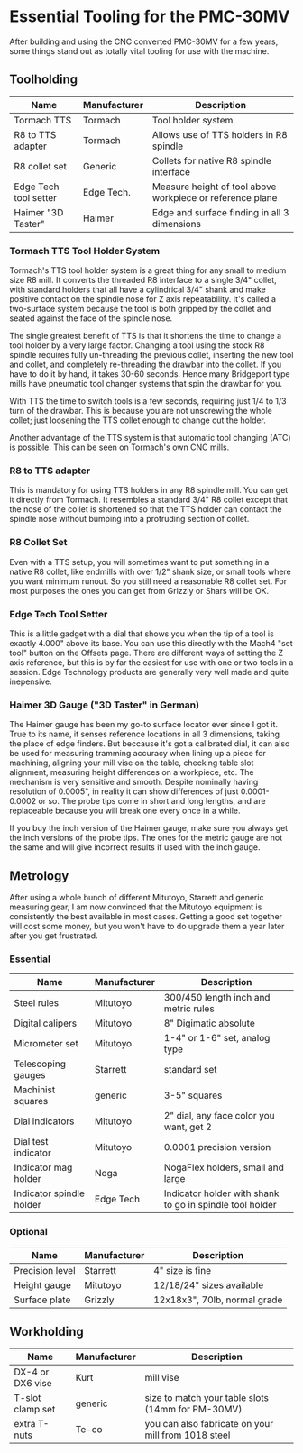 # Essential Tooling for the PMC-30MV

After building and using the CNC converted PMC-30MV for a few years, some things
stand out as totally vital tooling for use with the machine.

## Toolholding

| Name                  | Manufacturer  | Description         |
| ----                  | ----          | ----                |
| Tormach TTS           | Tormach       | Tool holder system  |
| R8 to TTS adapter     | Tormach       | Allows use of TTS holders in R8 spindle |
| R8 collet set         | Generic       | Collets for native R8 spindle interface |
| Edge Tech tool setter | Edge Tech.    | Measure height of tool above workpiece or reference plane |
| Haimer "3D Taster"    | Haimer        | Edge and surface finding in all 3 dimensions |      

### Tormach TTS Tool Holder System

Tormach's TTS tool holder system is a great thing for any small to medium size R8 mill.  It converts
the threaded R8 interface to a single 3/4" collet, with standard holders that all have a cylindrical 3/4" shank
and make positive contact on the spindle nose for Z axis repeatability.  It's called a two-surface
system because the tool is both gripped by the collet and seated against the face of the spindle nose.

The single greatest benefit of TTS is that it shortens the time to change a tool holder by a very large factor.
Changing a tool using the stock R8 spindle requires fully un-threading the previous collet, inserting
the new tool and collet, and completely re-threading the drawbar into the collet.  If you have to do it
by hand, it takes 30-60 seconds.  Hence many Bridgeport type mills have pneumatic tool changer systems
that spin the drawbar for you.

With TTS the time to switch tools is a few seconds, requiring just 1/4 to 1/3 turn of the drawbar.
This is because you are not unscrewing the whole collet; just loosening the TTS collet enough to
change out the holder.

Another advantage of the TTS system is that automatic tool changing (ATC) is possible.  This can be
seen on Tormach's own CNC mills.

### R8 to TTS adapter

This is mandatory for using TTS holders in any R8 spindle mill.  You can get it directly from Tormach.
It resembles a standard 3/4" R8 collet except that the nose of the collet is shortened so that the TTS
holder can contact the spindle nose without bumping into a protruding section of collet.

### R8 Collet Set

Even with a TTS setup, you will sometimes want to put something in a native R8 collet, like endmills
with over 1/2" shank size, or small tools where you want minimum runout.  So you still need a
reasonable R8 collet set.  For most purposes the ones you can get from Grizzly or Shars will be OK.

### Edge Tech Tool Setter

This is a little gadget with a dial that shows you when the tip of a tool is exactly 4.000" above
its base.  You can use this directly with the Mach4 "set tool" button on the Offsets page.
There are different ways of setting the Z axis reference, but this is by far the easiest for
use with one or two tools in a session.  Edge Technology products are generally very well made
and quite inepensive.

### Haimer 3D Gauge ("3D Taster" in German)

The Haimer gauge has been my go-to surface locator ever since I got it.  True to its name, it
senses reference locations in all 3 dimensions, taking the place of edge finders.  But beccause
it's got a calibrated dial, it can also be used for measuring tramming accuracy when lining up
a piece for machining, aligning your mill vise on the table, checking table slot alignment, 
measuring height differences on a workpiece, etc.  The mechanism is very sensitive and smooth.
Despite nominally having resolution of 0.0005", in reality it can show differences of 
just 0.0001-0.0002 or so.  The probe tips come in short and long lengths, and are replaceable
because you will break one every once in a while.

If you buy the inch version of the Haimer gauge, make sure you always get the inch versions
of the probe tips.  The ones for the metric gauge are not the same and will give incorrect
results if used with the inch gauge.

## Metrology

After using a whole bunch of different Mitutoyo, Starrett and generic measuring gear, I am
now convinced that the Mitutoyo equipment is consistently the best available in most cases.
Getting a good set together will cost some money, but you won't have to do upgrade them a
year later after you get frustrated.

### Essential

| Name                  | Manufacturer  | Description         |
| ----                  | ----          | ----                |
| Steel rules           | Mitutoyo      | 300/450 length inch and metric rules |
| Digital calipers      | Mitutoyo      | 8" Digimatic absolute
| Micrometer set        | Mitutoyo      | 1-4" or 1-6" set, analog type
| Telescoping gauges    | Starrett      | standard set
| Machinist squares     | generic       | 3-5" squares        |
| Dial indicators       | Mitutoyo      | 2" dial, any face color you want, get 2
| Dial test indicator   | Mitutoyo      | 0.0001 precision version
| Indicator mag holder  | Noga          | NogaFlex holders, small and large
| Indicator spindle holder | Edge Tech  | Indicator holder with shank to go in spindle tool holder

### Optional

| Name                  | Manufacturer  | Description         |
| ----                  | ----          | ----                |
| Precision level       | Starrett      | 4" size is fine
| Height gauge          | Mitutoyo      | 12/18/24" sizes available
| Surface plate         | Grizzly       | 12x18x3", 70lb, normal grade

## Workholding

| Name                  | Manufacturer  | Description         |
| ----                  | ----          | ----                |
| DX-4 or DX6 vise      | Kurt          | mill vise
| T-slot clamp set      | generic       | size to match your table slots (14mm for PM-30MV)
| extra T-nuts          | Te-co         | you can also fabricate on your mill from 1018 steel
